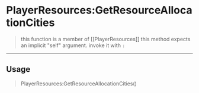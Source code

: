 # PlayerResources:GetResourceAllocationCities
> this function is a member of [[PlayerResources]]
> this method expects an implicit "self" argument. invoke it with `:`
-----
## Usage
> PlayerResources:GetResourceAllocationCities()
